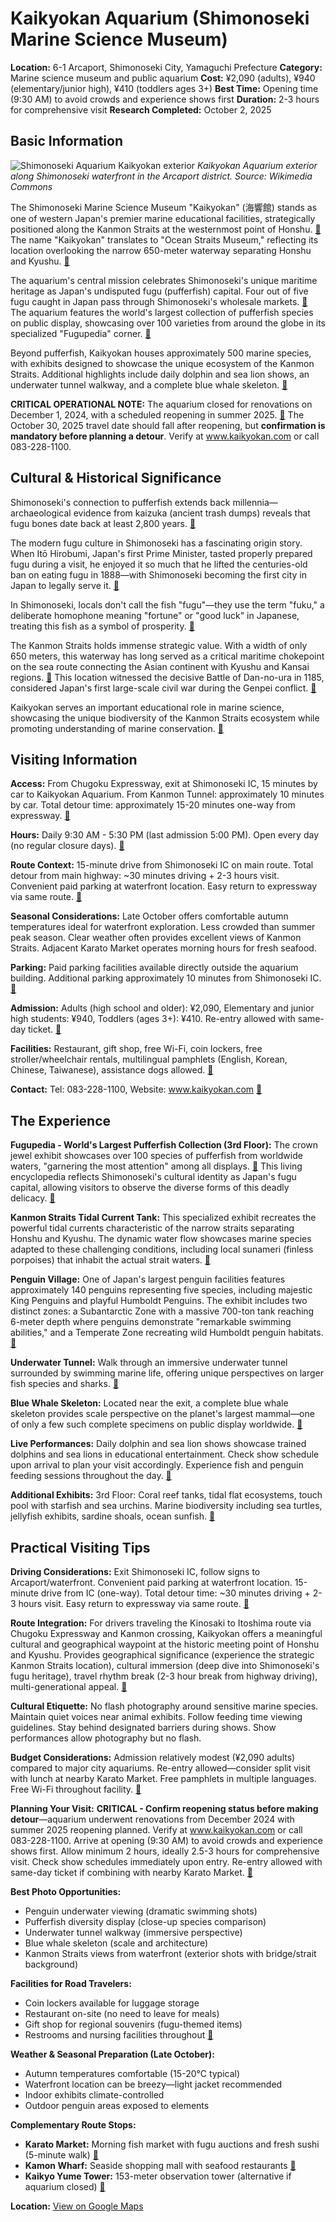 # Kaikyokan Aquarium (Shimonoseki Marine Science Museum)

**Location:** 6-1 Arcaport, Shimonoseki City, Yamaguchi Prefecture
**Category:** Marine science museum and public aquarium
**Cost:** ¥2,090 (adults), ¥940 (elementary/junior high), ¥410 (toddlers ages 3+)
**Best Time:** Opening time (9:30 AM) to avoid crowds and experience shows first
**Duration:** 2-3 hours for comprehensive visit
**Research Completed:** October 2, 2025

## Basic Information

![Shimonoseki Aquarium Kaikyokan exterior](https://upload.wikimedia.org/wikipedia/commons/b/bb/Shimonoseki_Aquarium_20170811-1.jpg)
*Kaikyokan Aquarium exterior along Shimonoseki waterfront in the Arcaport district. Source: Wikimedia Commons*

The Shimonoseki Marine Science Museum "Kaikyokan" (海響館) stands as one of western Japan's premier marine educational facilities, strategically positioned along the Kanmon Straits at the westernmost point of Honshu. [🔗](https://www.setouchi.travel/en/trip-ideas/6759/) The name "Kaikyokan" translates to "Ocean Straits Museum," reflecting its location overlooking the narrow 650-meter waterway separating Honshu and Kyushu. [🔗](https://en.wikipedia.org/wiki/Kanmon_Straits)

The aquarium's central mission celebrates Shimonoseki's unique maritime heritage as Japan's undisputed fugu (pufferfish) capital. Four out of five fugu caught in Japan pass through Shimonoseki's wholesale markets. [🔗](https://www.cnn.com/travel/article/pufferfish-fugu-capital-shimonoseki-japan/index.html) The aquarium features the world's largest collection of pufferfish species on public display, showcasing over 100 varieties from around the globe in its specialized "Fugupedia" corner. [🔗](https://www.gltjp.com/en/directory/item/15464/)

Beyond pufferfish, Kaikyokan houses approximately 500 marine species, with exhibits designed to showcase the unique ecosystem of the Kanmon Straits. Additional highlights include daily dolphin and sea lion shows, an underwater tunnel walkway, and a complete blue whale skeleton. [🔗](https://www.japan.travel/en/spot/175/)

**CRITICAL OPERATIONAL NOTE:** The aquarium closed for renovations on December 1, 2024, with a scheduled reopening in summer 2025. [🔗](https://japankuru.medium.com/the-loneliest-sunfish-in-japan-is-waiting-for-visitors-at-the-shimonoseki-aquarium-d05f1555ad8a) The October 30, 2025 travel date should fall after reopening, but **confirmation is mandatory before planning a detour**. Verify at www.kaikyokan.com or call 083-228-1100.

## Cultural & Historical Significance

Shimonoseki's connection to pufferfish extends back millennia—archaeological evidence from kaizuka (ancient trash dumps) reveals that fugu bones date back at least 2,800 years. [🔗](https://www.cnn.com/travel/article/pufferfish-fugu-capital-shimonoseki-japan/index.html)

The modern fugu culture in Shimonoseki has a fascinating origin story. When Itō Hirobumi, Japan's first Prime Minister, tasted properly prepared fugu during a visit, he enjoyed it so much that he lifted the centuries-old ban on eating fugu in 1888—with Shimonoseki becoming the first city in Japan to legally serve it. [🔗](https://savorjapan.com/contents/discover-oishii-japan/the-history-behind-fugu-cuisine-and-different-delicious-ways-to-eat-fugu)

In Shimonoseki, locals don't call the fish "fugu"—they use the term "fuku," a deliberate homophone meaning "fortune" or "good luck" in Japanese, treating this fish as a symbol of prosperity. [🔗](https://www.cnn.com/travel/article/pufferfish-fugu-capital-shimonoseki-japan/index.html)

The Kanmon Straits holds immense strategic value. With a width of only 650 meters, this waterway has long served as a critical maritime chokepoint on the sea route connecting the Asian continent with Kyushu and Kansai regions. [🔗](https://en.wikipedia.org/wiki/Kanmon_Straits) This location witnessed the decisive Battle of Dan-no-ura in 1185, considered Japan's first large-scale civil war during the Genpei conflict. [🔗](https://www.britannica.com/place/Shimonoseki)

Kaikyokan serves an important educational role in marine science, showcasing the unique biodiversity of the Kanmon Straits ecosystem while promoting understanding of marine conservation. [🔗](https://www.setouchi.travel/en/trip-ideas/6759/)

## Visiting Information

**Access:** From Chugoku Expressway, exit at Shimonoseki IC, 15 minutes by car to Kaikyokan Aquarium. From Kanmon Tunnel: approximately 10 minutes by car. Total detour time: approximately 15-20 minutes one-way from expressway. [🔗](https://www.visit-jy.com/en/spots/11024)

**Hours:** Daily 9:30 AM - 5:30 PM (last admission 5:00 PM). Open every day (no regular closure days). [🔗](https://www.gltjp.com/en/directory/item/15464/)

**Route Context:** 15-minute drive from Shimonoseki IC on main route. Total detour from main highway: ~30 minutes driving + 2-3 hours visit. Convenient paid parking at waterfront location. Easy return to expressway via same route. [🔗](https://www.visit-jy.com/en/spots/11024)

**Seasonal Considerations:** Late October offers comfortable autumn temperatures ideal for waterfront exploration. Less crowded than summer peak season. Clear weather often provides excellent views of Kanmon Straits. Adjacent Karato Market operates morning hours for fresh seafood.

**Parking:** Paid parking facilities available directly outside the aquarium building. Additional parking approximately 10 minutes from Shimonoseki IC. [🔗](https://en.japantravel.com/yamaguchi/shimonoseki-kaikyokan/17403)

**Admission:** Adults (high school and older): ¥2,090, Elementary and junior high students: ¥940, Toddlers (ages 3+): ¥410. Re-entry allowed with same-day ticket. [🔗](https://www.gltjp.com/en/directory/item/15464/)

**Facilities:** Restaurant, gift shop, free Wi-Fi, coin lockers, free stroller/wheelchair rentals, multilingual pamphlets (English, Korean, Chinese, Taiwanese), assistance dogs allowed. [🔗](https://www.gltjp.com/en/directory/item/15464/)

**Contact:** Tel: 083-228-1100, Website: www.kaikyokan.com [🔗](https://www.setouchi.travel/en/trip-ideas/6759/)

## The Experience

**Fugupedia - World's Largest Pufferfish Collection (3rd Floor):**
The crown jewel exhibit showcases over 100 species of pufferfish from worldwide waters, "garnering the most attention" among all displays. [🔗](https://en.japantravel.com/yamaguchi/shimonoseki-kaikyokan/17403) This living encyclopedia reflects Shimonoseki's cultural identity as Japan's fugu capital, allowing visitors to observe the diverse forms of this deadly delicacy. [🔗](https://www.gltjp.com/en/directory/item/15464/)

**Kanmon Straits Tidal Current Tank:**
This specialized exhibit recreates the powerful tidal currents characteristic of the narrow straits separating Honshu and Kyushu. The dynamic water flow showcases marine species adapted to these challenging conditions, including local sunameri (finless porpoises) that inhabit the actual strait waters. [🔗](https://www.japan.travel/en/spot/175/)

**Penguin Village:**
One of Japan's largest penguin facilities features approximately 140 penguins representing five species, including majestic King Penguins and playful Humboldt Penguins. The exhibit includes two distinct zones: a Subantarctic Zone with a massive 700-ton tank reaching 6-meter depth where penguins demonstrate "remarkable swimming abilities," and a Temperate Zone recreating wild Humboldt penguin habitats. [🔗](https://www.setouchi.travel/en/trip-ideas/6759/)

**Underwater Tunnel:**
Walk through an immersive underwater tunnel surrounded by swimming marine life, offering unique perspectives on larger fish species and sharks. [🔗](https://www.japan.travel/en/spot/175/)

**Blue Whale Skeleton:**
Located near the exit, a complete blue whale skeleton provides scale perspective on the planet's largest mammal—one of only a few such complete specimens on public display worldwide. [🔗](https://www.japan.travel/en/spot/175/)

**Live Performances:**
Daily dolphin and sea lion shows showcase trained dolphins and sea lions in educational entertainment. Check show schedule upon arrival to plan your visit accordingly. Experience fish and penguin feeding sessions throughout the day. [🔗](https://www.setouchi.travel/en/trip-ideas/6759/)

**Additional Exhibits:**
3rd Floor: Coral reef tanks, tidal flat ecosystems, touch pool with starfish and sea urchins. Marine biodiversity including sea turtles, jellyfish exhibits, sardine shoals, ocean sunfish. [🔗](https://en.japantravel.com/yamaguchi/shimonoseki-kaikyokan/17403)

## Practical Visiting Tips

**Driving Considerations:** Exit Shimonoseki IC, follow signs to Arcaport/waterfront. Convenient paid parking at waterfront location. 15-minute drive from IC (one-way). Total detour time: ~30 minutes driving + 2-3 hours visit. Easy return to expressway via same route. [🔗](https://www.visit-jy.com/en/spots/11024)

**Route Integration:** For drivers traveling the Kinosaki to Itoshima route via Chugoku Expressway and Kanmon crossing, Kaikyokan offers a meaningful cultural and geographical waypoint at the historic meeting point of Honshu and Kyushu. Provides geographical significance (experience the strategic Kanmon Straits location), cultural immersion (deep dive into Shimonoseki's fugu heritage), travel rhythm break (2-3 hour break from highway driving), multi-generational appeal. [🔗](https://en.wikipedia.org/wiki/Kanmon_Straits)

**Cultural Etiquette:** No flash photography around sensitive marine species. Maintain quiet voices near animal exhibits. Follow feeding time viewing guidelines. Stay behind designated barriers during shows. Show performances allow photography but no flash.

**Budget Considerations:** Admission relatively modest (¥2,090 adults) compared to major city aquariums. Re-entry allowed—consider split visit with lunch at nearby Karato Market. Free pamphlets in multiple languages. Free Wi-Fi throughout facility. [🔗](https://www.gltjp.com/en/directory/item/15464/)

**Planning Your Visit:** **CRITICAL - Confirm reopening status before making detour**—aquarium underwent renovations from December 2024 with summer 2025 reopening planned. Verify at www.kaikyokan.com or call 083-228-1100. Arrive at opening (9:30 AM) to avoid crowds and experience shows first. Allow minimum 2 hours, ideally 2.5-3 hours for comprehensive visit. Check show schedules immediately upon entry. Re-entry allowed with same-day ticket if combining with nearby Karato Market. [🔗](https://www.setouchi.travel/en/trip-ideas/6759/)

**Best Photo Opportunities:**
- Penguin underwater viewing (dramatic swimming shots)
- Pufferfish diversity display (close-up species comparison)
- Underwater tunnel walkway (immersive perspective)
- Blue whale skeleton (scale and architecture)
- Kanmon Straits views from waterfront (exterior shots with bridge/strait background)

**Facilities for Road Travelers:**
- Coin lockers available for luggage storage
- Restaurant on-site (no need to leave for meals)
- Gift shop for regional souvenirs (fugu-themed items)
- Restrooms and nursing facilities throughout [🔗](https://www.gltjp.com/en/directory/item/15464/)

**Weather & Seasonal Preparation (Late October):**
- Autumn temperatures comfortable (15-20°C typical)
- Waterfront location can be breezy—light jacket recommended
- Indoor exhibits climate-controlled
- Outdoor penguin areas exposed to elements

**Complementary Route Stops:**
- **Karato Market:** Morning fish market with fugu auctions and fresh sushi (5-minute walk) [🔗](https://www.setouchi.travel/en/trip-ideas/7073/)
- **Kamon Wharf:** Seaside shopping mall with seafood restaurants [🔗](https://www.japan-guide.com/e/e6140.html)
- **Kaikyo Yume Tower:** 153-meter observation tower (alternative if aquarium closed) [🔗](https://www.japan-guide.com/e/e6140.html)

**Location:** [View on Google Maps](https://maps.google.com/maps?q=33.9545,130.94244)
